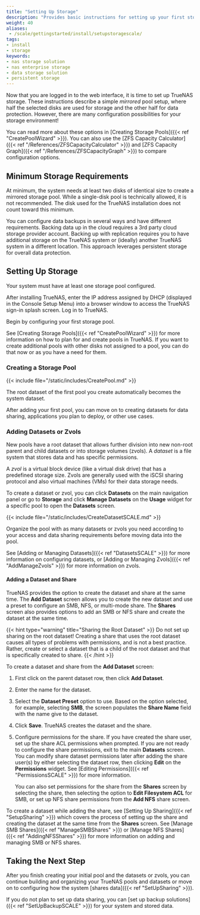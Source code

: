 ```yaml
---
title: "Setting Up Storage"
description: "Provides basic instructions for setting up your first storage pool and dataset or zvol."
weight: 40
aliases:
 - /scale/gettingstarted/install/setupstoragescale/
tags:
- install
- storage
keywords:
- nas storage solution
- nas enterprise storage
- data storage solution
- persistent storage
---
```


Now that you are logged in to the web interface, it is time to set up TrueNAS storage.
These instructions describe a simple *mirrored* pool setup, where half the selected disks are used for storage and the other half for data protection.
However, there are many configuration possibilities for your storage environment!

You can read more about these options in [Creating Storage Pools]({{< ref "CreatePoolWizard" >}}).
You can also use the [ZFS Capacity Calculator]({{< ref "/References/ZFSCapacityCalculator" >}}) and [ZFS Capacity Graph]({{< ref "/References/ZFSCapacityGraph" >}}) to compare configuration options.

## Minimum Storage Requirements
At minimum, the system needs at least two disks of identical size to create a mirrored storage pool.
While a single-disk pool is technically allowed, it is not recommended.
The disk used for the TrueNAS installation does not count toward this minimum.

You can configure data backups in several ways and have different requirements.
Backing data up in the cloud requires a 3rd party cloud storage provider account.
Backing up with replication requires you to have additional storage on the TrueNAS system or (ideally) another TrueNAS system in a different location.
This approach leverages persistent storage for overall data protection.

## Setting Up Storage
Your system must have at least one storage pool configured.

After installing TrueNAS, enter the IP address assigned by DHCP (displayed in the Console Setup Menu) into a browser window to access the TrueNAS sign-in splash screen.
Log in to TrueNAS.

Begin by configuring your first storage pool.

See [Creating Storage Pools]({{< ref "CreatePoolWizard" >}}) for more information on how to plan for and create pools in TrueNAS.
If you want to create additional pools with other disks not assigned to a pool, you can do that now or as you have a need for them.

### Creating a Storage Pool
{{< include file="/static/includes/CreatePool.md" >}}

The root dataset of the first pool you create automatically becomes the system dataset.

After adding your first pool, you can move on to creating datasets for data sharing, applications you plan to deploy, or other use cases.

### Adding Datasets or Zvols
New pools have a root dataset that allows further division into new non-root parent and child datasets or into storage volumes (zvols).
A *dataset* is a file system that stores data and has specific permissions.

A *zvol* is a virtual block device (like a virtual disk drive) that has a predefined storage size.
Zvols are generally used with the iSCSI sharing protocol and also virtual machines (VMs) for their data storage needs.

To create a dataset or zvol, you can click **Datasets** on the main navigation panel or go to **Storage** and click **Manage Datasets** on the **Usage** widget for a specific pool to open the **Datasets** screen.

{{< include file="/static/includes/CreateDatasetSCALE.md" >}}

Organize the pool with as many datasets or zvols you need according to your access and data sharing requirements before moving data into the pool.

See [Adding or Managing Datasets]({{< ref "DatasetsSCALE" >}}) for more information on configuring datasets, or [Adding or Managing Zvols]({{< ref "AddManageZvols" >}}) for more information on zvols.

#### Adding a Dataset and Share
TrueNAS provides the option to create the dataset and share at the same time.
The **Add Dataset** screen allows you to create the new dataset and use a preset to configure an SMB, NFS, or multi-mode share.
The **Shares** screen also provides options to add an SMB or NFS share and create the dataset at the same time.

{{< hint type="warning" title="Sharing the Root Dataset" >}}
Do not set up sharing on the root dataset!
Creating a share that uses the root dataset causes all types of problems with permissions, and is not a best practice.
Rather, create or select a dataset that is a child of the root dataset and that is specifically created to share.
{{< /hint >}}

To create a dataset and share from the **Add Dataset** screen:

1. First click on the parent dataset row, then click **Add Dataset**.

2. Enter the name for the dataset.

3. Select the **Dataset Preset** option to use.
   Based on the option selected, for example, selecting **SMB**, the screen populates the **Share Name** field with the name give to the dataset.

4. Click **Save**. TrueNAS creates the dataset and the share.

5. Configure permissions for the share. If you have created the share user, set up the share ACL permissions when prompted.
   If you are not ready to configure the share permissions, exit to the main **Datasets** screen.
   You can modify share dataset permissions later after adding the share user(s) by either selecting the dataset row, then clicking **Edit** on the **Permissions** widget. See [Editing Permissions]({{< ref "PermissionsSCALE" >}}) for more information.
   
   You can also set permissions for the share from the **Shares** screen by selecting the share, then selecting the option to **Edit Filesystem ACL** for SMB, or set up NFS share permissions from the **Add NFS** share screen.

To create a dataset while adding the share, see [Setting Up Sharing]({{< ref "SetupSharing" >}}) which covers the process of setting up the share and creating the dataset at the same time from the **Shares** screen.
See [Manage SMB Shares]({{< ref "ManageSMBShares" >}}) or [Manage NFS Shares]({{< ref "AddingNFSShares" >}}) for more information on adding and managing SMB or NFS shares.

## Taking the Next Step
After you finish creating your initial pool and the datasets or zvols, you can continue building and organizing your TrueNAS pools and datasets or move on to configuring how the system [shares data]({{< ref "SetUpSharing" >}}).

If you do not plan to set up data sharing, you can [set up backup solutions]({{< ref "SetUpBackupSCALE" >}}) for your system and stored data.
